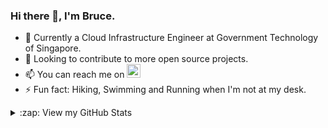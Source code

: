 ### Hi there 👋, I'm Bruce.

- 🔧 Currently a Cloud Infrastructure Engineer at Government Technology of Singapore. 
- 👀 Looking to contribute to more open source projects.
- 📫 You can reach me on [<img alt="holisitc_developer | LinkedIn" width="22px" src="https://cdn.jsdelivr.net/npm/simple-icons@v3/icons/linkedin.svg" />][linkedin]
- ⚡  Fun fact: Hiking, Swimming and Running when I'm not at my desk.


<!--
**brootware/brootware** is a ✨ _special_ ✨ repository because its `README.md` (this file) appears on your GitHub profile.

Here are some ideas to get you started:

- 🔭 I’m currently working on ...
- 🌱 I’m currently learning ...
- 👯 I’m looking to collaborate on ...
- 🤔 I’m looking for help with ...
- 💬 Ask me about ...
- 📫 How to reach me: ...
- 😄 Pronouns: ...
- ⚡ Fun fact: ...
https://github-readme-stats.vercel.app/api?username=brootware&show_icons=true&theme=onedark&hide_border=true
-->


<details>
  <summary>:zap: View my GitHub Stats</summary>

  <img align="left" alt="Brootware's Github Stats" src="https://github-readme-stats.vercel.app/api?username=brootware&show_icons=true&theme=onedark&hide_border=true" />

</details>



[linkedin]: https://linkedin.com/in/oakermin/
